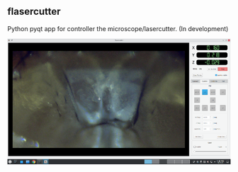 ## flasercutter 

Python pyqt app for controller the microscope/lasercutter. (In development)

![screenshot](images/screenshot_1.png)
